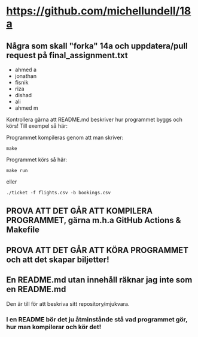 # https://github.com/michellundell/18a

## Några som skall "forka" 14a och uppdatera/pull request på final_assignment.txt
- ahmed a
- jonathan
- fisnik
- riza
- dishad
- ali
- ahmed m

Kontrollera gärna att README.md beskriver hur
programmet byggs och körs! Till exempel så här:

Programmet kompileras genom att man skriver:
```
make
```
Programmet körs så här:
```
make run
```
eller
```
./ticket -f flights.csv -b bookings.csv
```

## PROVA ATT DET GÅR ATT KOMPILERA PROGRAMMET, gärna m.h.a GitHub Actions & Makefile

## PROVA ATT DET GÅR ATT KÖRA PROGRAMMET och att det skapar biljetter!

## En README.md utan innehåll räknar jag inte som en README.md

Den är till för att beskriva sitt repository/mjukvara.

### I en README bör det ju åtminstånde stå vad programmet gör, hur man kompilerar och kör det!
